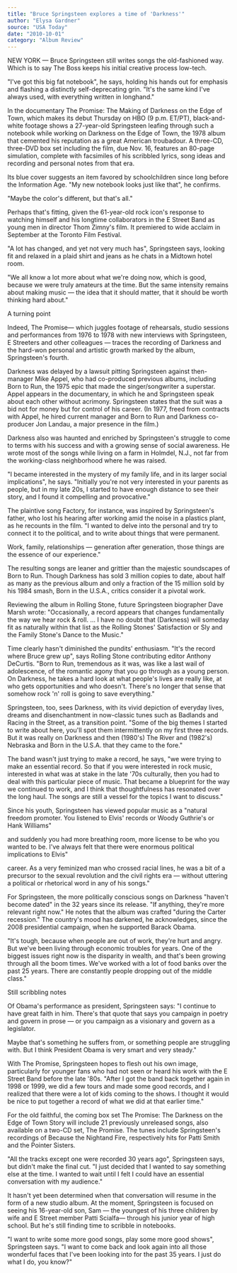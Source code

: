 ```yaml
---
title: "Bruce Springsteen explores a time of 'Darkness'"
author: "Elysa Gardner"
source: "USA Today"
date: "2010-10-01"
category: "Album Review"
---
```


NEW YORK — Bruce Springsteen still writes songs the old-fashioned way. Which is to say The Boss keeps his initial creative process low-tech.

"I've got this big fat notebook", he says, holding his hands out for emphasis and flashing a distinctly self-deprecating grin. "It's the same kind I've always used, with everything written in longhand."

In the documentary The Promise: The Making of Darkness on the Edge of Town, which makes its debut Thursday on HBO (9 p.m. ET/PT), black-and-white footage shows a 27-year-old Springsteen leafing through such a notebook while working on Darkness on the Edge of Town, the 1978 album that cemented his reputation as a great American troubadour. A three-CD, three-DVD box set including the film, due Nov. 16, features an 80-page simulation, complete with facsimiles of his scribbled lyrics, song ideas and recording and personal notes from that era.

Its blue cover suggests an item favored by schoolchildren since long before the Information Age. "My new notebook looks just like that", he confirms.

"Maybe the color's different, but that's all."

Perhaps that's fitting, given the 61-year-old rock icon's response to watching himself and his longtime collaborators in the E Street Band as young men in director Thom Zimny's film. It premiered to wide acclaim in September at the Toronto Film Festival.

"A lot has changed, and yet not very much has", Springsteen says, looking fit and relaxed in a plaid shirt and jeans as he chats in a Midtown hotel room.

"We all know a lot more about what we're doing now, which is good, because we were truly amateurs at the time. But the same intensity remains about making music — the idea that it should matter, that it should be worth thinking hard about."

A turning point

Indeed, The Promise— which juggles footage of rehearsals, studio sessions and performances from 1976 to 1978 with new interviews with Springsteen, E Streeters and other colleagues — traces the recording of Darkness and the hard-won personal and artistic growth marked by the album, Springsteen's fourth.

Darkness was delayed by a lawsuit pitting Springsteen against then-manager Mike Appel, who had co-produced previous albums, including Born to Run, the 1975 epic that made the singer/songwriter a superstar. Appel appears in the documentary, in which he and Springsteen speak about each other without acrimony. Springsteen states that the suit was a bid not for money but for control of his career. (In 1977, freed from contracts with Appel, he hired current manager and Born to Run and Darkness co-producer Jon Landau, a major presence in the film.)

Darkness also was haunted and enriched by Springsteen's struggle to come to terms with his success and with a growing sense of social awareness. He wrote most of the songs while living on a farm in Holmdel, N.J., not far from the working-class neighborhood where he was raised.

"I became interested in the mystery of my family life, and in its larger social implications", he says. "Initially you're not very interested in your parents as people, but in my late 20s, I started to have enough distance to see their story, and I found it compelling and provocative."

The plaintive song Factory, for instance, was inspired by Springsteen's father, who lost his hearing after working amid the noise in a plastics plant, as he recounts in the film. "I wanted to delve into the personal and try to connect it to the political, and to write about things that were permanent.

Work, family, relationships — generation after generation, those things are the essence of our experience."

The resulting songs are leaner and grittier than the majestic soundscapes of Born to Run. Though Darkness has sold 3 million copies to date, about half as many as the previous album and only a fraction of the 15 million sold by his 1984 smash, Born in the U.S.A., critics consider it a pivotal work.

Reviewing the album in Rolling Stone, future Springsteen biographer Dave Marsh wrote: "Occasionally, a record appears that changes fundamentally the way we hear rock & roll. ... I have no doubt that (Darkness) will someday fit as naturally within that list as the Rolling Stones' Satisfaction or Sly and the Family Stone's Dance to the Music."

Time clearly hasn't diminished the pundits' enthusiasm. "It's the record where Bruce grew up", says Rolling Stone contributing editor Anthony DeCurtis. "Born to Run, tremendous as it was, was like a last wail of adolescence, of the romantic agony that you go through as a young person. On Darkness, he takes a hard look at what people's lives are really like, at who gets opportunities and who doesn't. There's no longer that sense that somehow rock 'n' roll is going to save everything."

Springsteen, too, sees Darkness, with its vivid depiction of everyday lives, dreams and disenchantment in now-classic tunes such as Badlands and Racing in the Street, as a transition point. "Some of the big themes I started to write about here, you'll spot them intermittently on my first three records. But it was really on Darkness and then (1980's) The River and (1982's) Nebraska and Born in the U.S.A. that they came to the fore."

The band wasn't just trying to make a record, he says, "we were trying to make an essential record. So that if you were interested in rock music, interested in what was at stake in the late '70s culturally, then you had to deal with this particular piece of music. That became a blueprint for the way we continued to work, and I think that thoughtfulness has resonated over the long haul. The songs are still a vessel for the topics I want to discuss."

Since his youth, Springsteen has viewed popular music as a "natural freedom promoter. You listened to Elvis' records or Woody Guthrie's or Hank Williams"

and suddenly you had more breathing room, more license to be who you wanted to be. I've always felt that there were enormous political implications to Elvis"

career. As a very feminized man who crossed racial lines, he was a bit of a precursor to the sexual revolution and the civil rights era — without uttering a political or rhetorical word in any of his songs."

For Springsteen, the more politically conscious songs on Darkness "haven't become dated" in the 32 years since its release. "If anything, they're more relevant right now." He notes that the album was crafted "during the Carter recession." The country's mood has darkened, he acknowledges, since the 2008 presidential campaign, when he supported Barack Obama.

"It's tough, because when people are out of work, they're hurt and angry. But we've been living through economic troubles for years. One of the biggest issues right now is the disparity in wealth, and that's been growing through all the boom times. We've worked with a lot of food banks over the past 25 years. There are constantly people dropping out of the middle class."

Still scribbling notes

Of Obama's performance as president, Springsteen says: "I continue to have great faith in him. There's that quote that says you campaign in poetry and govern in prose — or you campaign as a visionary and govern as a legislator.

Maybe that's something he suffers from, or something people are struggling with. But I think President Obama is very smart and very steady."

With The Promise, Springsteen hopes to flesh out his own image, particularly for younger fans who had not seen or heard his work with the E Street Band before the late '80s. "After I got the band back together again in 1998 or 1999, we did a few tours and made some good records, and I realized that there were a lot of kids coming to the shows. I thought it would be nice to put together a record of what we did at that earlier time."

For the old faithful, the coming box set The Promise: The Darkness on the Edge of Town Story will include 21 previously unreleased songs, also available on a two-CD set, The Promise. The tunes include Springsteen's recordings of Because the Nightand Fire, respectively hits for Patti Smith and the Pointer Sisters.

"All the tracks except one were recorded 30 years ago", Springsteen says, but didn't make the final cut. "I just decided that I wanted to say something else at the time. I wanted to wait until I felt I could have an essential conversation with my audience."

It hasn't yet been determined when that conversation will resume in the form of a new studio album. At the moment, Springsteen is focused on seeing his 16-year-old son, Sam — the youngest of his three children by wife and E Street member Patti Scialfa— through his junior year of high school. But he's still finding time to scribble in notebooks.

"I want to write some more good songs, play some more good shows", Springsteen says. "I want to come back and look again into all those wonderful faces that I've been looking into for the past 35 years. I just do what I do, you know?"
